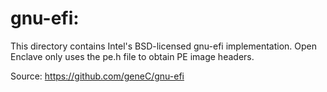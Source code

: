 gnu-efi:
========

This directory contains Intel's BSD-licensed gnu-efi implementation. Open
Enclave only uses the pe.h file to obtain PE image headers.

Source: https://github.com/geneC/gnu-efi
